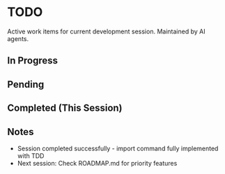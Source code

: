 # TODO

Active work items for current development session. Maintained by AI agents.

## In Progress

## Pending

## Completed (This Session)

## Notes
- Session completed successfully - import command fully implemented with TDD
- Next session: Check ROADMAP.md for priority features